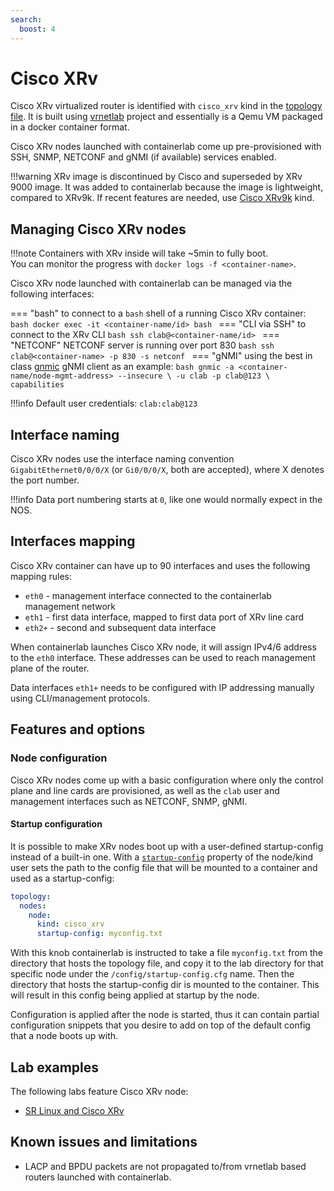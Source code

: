 ```yaml
---
search:
  boost: 4
---
```

# Cisco XRv

Cisco XRv virtualized router is identified with `cisco_xrv` kind in the [topology file](../topo-def-file.md). It is built using [vrnetlab](../vrnetlab.md) project and essentially is a Qemu VM packaged in a docker container format.

Cisco XRv nodes launched with containerlab come up pre-provisioned with SSH, SNMP, NETCONF and gNMI (if available) services enabled.

!!!warning
    XRv image is discontinued by Cisco and superseded by XRv 9000 image. It was added to containerlab because the image is lightweight, compared to XRv9k. If recent features are needed, use [Cisco XRv9k](vr-xrv9k.md) kind.

## Managing Cisco XRv nodes

!!!note
    Containers with XRv inside will take ~5min to fully boot.  
    You can monitor the progress with `docker logs -f <container-name>`.

Cisco XRv node launched with containerlab can be managed via the following interfaces:

=== "bash"
    to connect to a `bash` shell of a running Cisco XRv container:
    ```bash
    docker exec -it <container-name/id> bash
    ```
=== "CLI via SSH"
    to connect to the XRv CLI
    ```bash
    ssh clab@<container-name/id>
    ```
=== "NETCONF"
    NETCONF server is running over port 830
    ```bash
    ssh clab@<container-name> -p 830 -s netconf
    ```
=== "gNMI"
    using the best in class [gnmic](https://gnmic.openconfig.net/) gNMI client as an example:
    ```bash
    gnmic -a <container-name/node-mgmt-address> --insecure \
    -u clab -p clab@123 \
    capabilities
    ```

!!!info
    Default user credentials: `clab:clab@123`

## Interface naming

Cisco XRv nodes use the interface naming convention `GigabitEthernet0/0/0/X` (or `Gi0/0/0/X`, both are accepted), where X denotes the port number.

!!!info
    Data port numbering starts at `0`, like one would normally expect in the NOS.

## Interfaces mapping

Cisco XRv container can have up to 90 interfaces and uses the following mapping rules:

* `eth0` - management interface connected to the containerlab management network
* `eth1` - first data interface, mapped to first data port of XRv line card
* `eth2+` - second and subsequent data interface

When containerlab launches Cisco XRv node, it will assign IPv4/6 address to the `eth0` interface. These addresses can be used to reach management plane of the router.

Data interfaces `eth1+` needs to be configured with IP addressing manually using CLI/management protocols.

## Features and options

### Node configuration

Cisco XRv nodes come up with a basic configuration where only the control plane and line cards are provisioned, as well as the `clab` user and management interfaces such as NETCONF, SNMP, gNMI.

#### Startup configuration

It is possible to make XRv nodes boot up with a user-defined startup-config instead of a built-in one. With a [`startup-config`](../nodes.md#startup-config) property of the node/kind user sets the path to the config file that will be mounted to a container and used as a startup-config:

```yaml
topology:
  nodes:
    node:
      kind: cisco_xrv
      startup-config: myconfig.txt
```

With this knob containerlab is instructed to take a file `myconfig.txt` from the directory that hosts the topology file, and copy it to the lab directory for that specific node under the `/config/startup-config.cfg` name. Then the directory that hosts the startup-config dir is mounted to the container. This will result in this config being applied at startup by the node.

Configuration is applied after the node is started, thus it can contain partial configuration snippets that you desire to add on top of the default config that a node boots up with.

## Lab examples

The following labs feature Cisco XRv node:

* [SR Linux and Cisco XRv](../../lab-examples/vr-xrv.md)

## Known issues and limitations

* LACP and BPDU packets are not propagated to/from vrnetlab based routers launched with containerlab.

